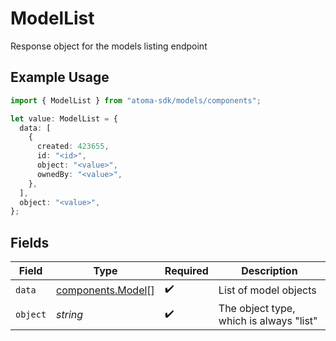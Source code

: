 # ModelList

Response object for the models listing endpoint

## Example Usage

```typescript
import { ModelList } from "atoma-sdk/models/components";

let value: ModelList = {
  data: [
    {
      created: 423655,
      id: "<id>",
      object: "<value>",
      ownedBy: "<value>",
    },
  ],
  object: "<value>",
};
```

## Fields

| Field                                                  | Type                                                   | Required                                               | Description                                            |
| ------------------------------------------------------ | ------------------------------------------------------ | ------------------------------------------------------ | ------------------------------------------------------ |
| `data`                                                 | [components.Model](../../models/components/model.md)[] | :heavy_check_mark:                                     | List of model objects                                  |
| `object`                                               | *string*                                               | :heavy_check_mark:                                     | The object type, which is always "list"                |